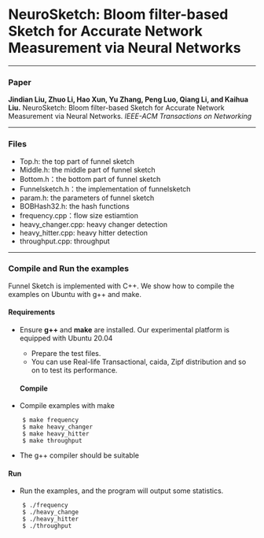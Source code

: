 # NeuroSketch: Bloom filter-based Sketch for Accurate Network Measurement via Neural Networks

---
### Paper

__Jindian Liu, Zhuo Li, Hao Xun, Yu Zhang, Peng Luo, Qiang Li, and Kaihua Liu.__ 
NeuroSketch: Bloom filter-based Sketch for Accurate Network Measurement via Neural Networks.
_IEEE-ACM Transactions on Networking_

---
### Files
- Top.h: the top part of funnel sketch
- Middle.h: the middle part of funnel sketch
- Bottom.h：the bottom part of funnel sketch
- Funnelsketch.h：the implementation of funnelsketch
- param.h: the parameters of funnel sketch
- BOBHash32.h: the hash functions
- frequency.cpp：flow size estiamtion
- heavy_changer.cpp: heavy changer detection
- heavy_hitter.cpp: heavy hitter detection
- throughput.cpp: throughput
---

### Compile and Run the examples
Funnel Sketch is implemented with C++. We show how to compile the examples on
Ubuntu with g++ and make.

#### Requirements
- Ensure __g++__ and __make__ are installed.  Our experimental platform is
  equipped with Ubuntu 20.04

  - Prepare the test files.
   - You can use Real-life Transactional, caida, Zipf distribution and so on to test its performance.


   #### Compile
- Compile examples with make

```
    $ make frequency
    $ make heavy_changer
    $ make heavy_hitter
    $ make throughput
```

- The g++ compiler should be suitable 


#### Run
- Run the examples, and the program will output some statistics. 

```
    $ ./frequency
    $ ./heavy_change
    $ ./heavy_hitter
    $ ./throughput
```
